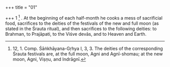 +++
title = "01"

+++
1 [^1] . At the beginning of each half-month he cooks a mess of sacrificial food, sacrifices to the deities of the festivals of the new and full moon (as stated in the Śrauta ritual), and then sacrifices to the following deities: to Brahman, to Prajāpati, to the Viśve devās, and to Heaven and Earth.


[^1]:  12, 1. Comp. Śāṅkhāyana-Gṛhya I, 3, 3. The deities of the corresponding Śrauta festivals are, at the full moon, Agni and Agnī-shomau; at the new moon, Agni, Viṣṇu, and Indrāgnī.
